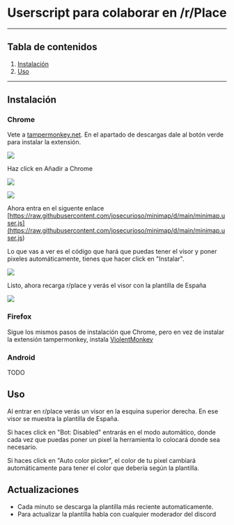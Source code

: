 # Userscript para colaborar en /r/Place

---


## Tabla de contenidos
1. [Instalación](#Instalación)
2. [Uso](#Uso)

---

## Instalación

### Chrome

Vete a [tampermonkey.net](https://www.tampermonkey.net/). En el apartado de descargas dale al botón verde para instalar la extensión.

![](img/instalar-tampermonkey.png)

Haz click en Añadir a Chrome

![](img/instalar-tampermonkey2.png)

![](img/instalar-tampermonkey3.png)

Ahora entra en el siguente enlace [https://raw.githubusercontent.com/josecurioso/minimap/d/main/minimap.user.js](<https://raw.githubusercontent.com/josecurioso/minimap/d/main/minimap.user.js>)

Lo que vas a ver es el código que hará que puedas tener el visor y poner pixeles automáticamente, tienes que hacer click en "Instalar".

![](img/instalar-tampermonkey4.png)

Listo, ahora recarga r/place y verás el visor con la plantilla de España

![](img/visor.png)

### Firefox

Sigue los mismos pasos de instalación que Chrome, pero en vez de instalar la extensión tampermonkey, instala [ViolentMonkey](https://addons.mozilla.org/es/firefox/addon/violentmonkey/)


### Android

TODO

## Uso

Al entrar en r/place verás un visor en la esquina superior derecha. En ese visor se muestra la plantilla de España.

Si haces click en "Bot: Disabled" entrarás en el modo automático, donde cada vez que puedas poner un pixel la herramienta lo colocará donde sea necesario.

Si haces click en "Auto color picker", el color de tu pixel cambiará automáticamente para tener el color que debería según la plantilla.


## Actualizaciones

* Cada minuto se descarga la plantilla más reciente automaticamente.
* Para actualizar la plantilla habla con cualquier moderador del discord

